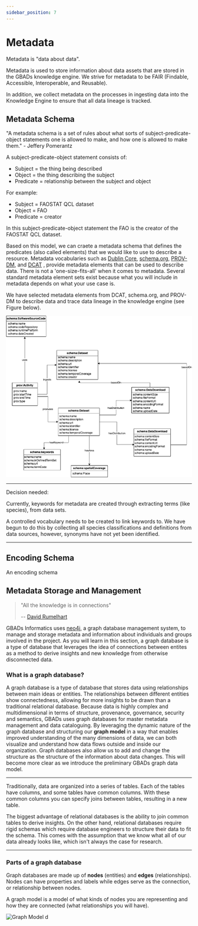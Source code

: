 ```yaml
---
sidebar_position: 7
---
```


# Metadata 

Metadata is "data about data".

Metadata is used to store information about data assets that are stored in the GBADs knowledge engine. We strive for metadata to be FAIR (Findable, Accessible, Interoperable, and Reusable). 

In addition, we collect metadata on the processes in ingesting data into the Knowledge Engine to ensure that all data lineage is tracked. 





<!-- Technical data standards are an important element of the data governance strategy, as they ensure that data are Findable 
and Interoperable and that comparisons and mappings between different data sources can be established.
 
Standards for data, including metadata terms, attributes, structure and standardized naming conventions, enables data to 
be catalogued and insights to be drawn on data assets. For example, standard, well defined naming conventions allow for 
data to be queried. We are able to keep track of what types of data we have and in which areas more data is required. With 
standard vocabularies between data sources, mappings between sources can be created, allowing us to understand the relationship 
between data sources and provide insight on the quality and trustworthiness of these data sources. 
 
Technical data standards exist in each of the following categories: (meta)data structure, (meta)data content (vocabularies) 
and meta(data) format.  -->

## Metadata Schema 

"A metadata schema is a set of rules about what sorts of subject-predicate-object statements one is allowed to make, and how one is allowed to make them." - Jeffery Pomerantz

A subject-predicate-object statement consists of: 
* Subject = the thing being described
* Object = the thing describing the subject
* Predicate = relationship between the subject and object

For example: 
* Subject = FAOSTAT QCL dataset
* Object = FAO 
* Predicate = creator 

In this subject-predicate-object statement the FAO is the creator of the FAOSTAT QCL dataset. 

Based on this model, we can craete a metadata schema that defines the predicates (also called elements) that we would like to use to describe a resource. Metadata vocabularies such as [Dublin Core](https://www.dublincore.org/), [schema.org](https://schema.org/), [PROV-DM](https://www.w3.org/TR/prov-dm/), and [DCAT](https://www.w3.org/TR/vocab-dcat-2/) , provide metadata elements that can be used to describe data. There is not a 'one-size-fits-all' when it comes to metadata. Several standard metadata element sets exist because what you will include in metadata depends on what your use case is. 

We have selected metadata elements from DCAT, schema.org, and PROV-DM to describe data and trace data lineage in the knowledge engine (see Figure below).

![metadataModel](./images/metadataModel.drawio.png)


--- 

Decision needed: 

Currently, keywords for metadata are created through extracting terms (like species), from data sets.

A controlled vocabulary needs to be created to link keywords to. We have begun to do this by collecting all species classifications and definitions from data sources, however, synonyms have not yet been identified. 

---

## Encoding Schema

An encoding schema 

<!-- Metadata Content
----------------

To annotate metadata terms, standard vocabularies are employed (see Appendix D). For example, all dates reported in the metadata are...

Metadata Terms 
--------------

Metadata terms are adapted from the 
- [International System for Agricultural Science and Technology (AGRIS) Application Profile (AP)](http://www.fao.org/3/ae909e/ae909e05.htm#P460_23819)
- [Dublin Core Metadata Initiative (DCMI)](https://dublincore.org/specifications/dublin-core)
- [Agricultural Metadata Element Set (AgMES)](https://fairsharing.org/FAIRsharing.vd694s)
   - This standard has been deprecated although the FAO still cites it.

An index of metadata standards can be found at the [Metadata Standards Catalog](https://rdamsc.bath.ac.uk/scheme-index).

GBADs will further extend and refine terms to fulfill specific needs for the governance and provenance of data collected by or 
handled by the GBADs data portal system. 
  -->
<!-- ## Metadata Structure

Metadata schemas will be stored in the [JSON-LD](https://json-ld.org/) format. JSON-LD is a structured data format that supports the implementation of linked data. Google’s [structured metadata tool](https://search.google.com/structured-data/testing-tool/) is used to test whether the output metadata is valid.

There are 3 main types of metadata, each serving a specific purpose in the lifecycle of the data (Riley, 2017) (Table 1). 

Descriptive metadata includes information about the data source used for finding and understanding a resource. This includes information about the context of the data, including information about provenance, if applicable. Descriptive metadata provides information that will allow for the data to be Findable and Interoperable. 

Administrative metadata includes two subsets of metadata: technical and rights metadata. Riley (2017) describes administrative metadata as metadata that are used for the management of a given data resource. Rights metadata provides information about the licensing and copyright information of a given source while technical metadata provides information about the file type and size of the data. Structural metadata describes the relationships between parts of resources to others. This might include information about how data are arranged or viewed, hierarchical relationships or the sequence of data objects. For the contexts of GBADs, structural metadata is also important in storing information about the Accessibility of private data sources.

Table 1: Types of metadata and definitions. Table adapted from Riley, 2017. 
| Type of Metadata | Definition | Example Properties | Primary Uses |
| --------------- | ---------- | ------------------ | ------------ |
| Descriptive metadata | For finding and understanding a resource; for data quality. | Title, Author, Subject, Genre, Publication Date | Findability, Display, Interoperability |
| - Administrative metadata- Technical metadata - Rights metadata | - For decoding and rendering files - Long term management of files - Intellectual property rights attached to content | Technical: file type, file size, creation date/time Rights: Copyright status, License terms, Rights holder | Interoperability, Digital object management, Preservation |
| Structural metadata | Relationships of parts of resources to one another. | Sequence, Place in hierarchy | Navigation |

Metadata can include different terms depending on the context of the source. Table 2 has a list of all possible terms that metadata 
could include as well as their URIs. When a metadata term is used, the URI of that term must be accounted for in the `@ context` section 
of the JSON-LD script. This allows for the definition of the term to be traced back to a standardized definition. 
 
Each data asset in the system must be at minimum described with the following terms (the first set of terms before the blank line in Table 2): URI, 
accessRights, accrualMethod, contributor, coverage, date, dateSubmitted, description, format, identifier, language, mediator, provenance, spatial, 
temporal, title, type, subjectThesaurus, subjectClassification. 
 
When data are modified by GBADs or are from the output of a model, this must be accredited in the metadata. In these cases, the following 
terms may be used: modified, alternative, replaces, isPartof, isFormat, hasFormat, hasPart, isRequiredBy, isVersionOf, hasVersion, provenance, 
requires. For example, in the scenario that GBADs has acquired a data asset that was changed from one vocabulary to another metadata terms 
isVersionOf, provenance, requires and modified would be used to reflect the changes.  -->

<!-- Table 2: All possible metadata terms and respective URIs. 

```json
{
  "@context": {
    "URI": "",
    "accessRights": "http://purl.org/dc/terms/accessRights",
    "accrualMethod": "http://purl.org/dc/terms/accrualMethod",
    "contributor": "http://purl.org/dc/terms/contributor",
    "coverage": "http://purl.org/dc/terms/coverage",
    "date": "http://purl.org/dc/terms/date",
    "dateSubmitted": "http://purl.org/dc/terms/dateSubmitted",
    "description": "http://purl.org/dc/terms/description",
    "format": "http://purl.org/dc/terms/format",
    "identifier": "http://purl.org/dc/terms/identifier",
    "language": "http://purl.org/dc/terms/language",
    "mediator": "http://purl.org/dc/terms/mediator",
    "provenance": "http://purl.org/dc/terms/provenance",
    "rights": "http://purl.org/dc/terms/rights",
    "spatial": "http://purl.org/dc/terms/spatial",
    "temporal": "http://purl.org/dc/terms/temporal",
    "title": "http://purl.org/dc/terms/title",
    "type": "http://purl.org/dc/terms/type",
"subjectThesaurus": "http://www.fao.org/3/ae909e/ae909e00.htm#TopOfPage#subjectThesaurus",
"subjectClassification": "http://www.fao.org/3/ae909e/ae909e00.htm#TopOfPage#subjectClassification",

    "accrualPeriodicity": "http://purl.org/dc/terms/accrualPeriodicity",
    "accrualPolicy": "http://purl.org/dc/terms/accrualPolicy", 
    "alternative": "http://purl.org/dc/terms/alternative",
    "audience": "http://purl.org/dc/terms/audience",
    "available": "http://purl.org/dc/terms/available",
    "bibliographicCitation": "http://purl.org/dc/terms/bibliographicCitation",
    "conformsTo": "http://purl.org/dc/terms/conformsTo",
    "created": "http://purl.org/dc/terms/created",
    "creator": "http://purl.org/dc/terms/creator",
    "dateAccepted": "http://purl.org/dc/terms/dateAccepted",
    "dateCopyrighted": "http://purl.org/dc/terms/dateCopyrighted",
    "extent": "http://purl.org/dc/terms/extent",
    "hasFormat": "http://purl.org/dc/terms/hasFormat",
    "isFormatOf": "http://purl.org/dc/terms/isFormatOf",
    "hasPart": "http://purl.org/dc/terms/hasPart",
    "isPartOf": "http://purl.org/dc/terms/isPartOf",
    "hasVersion": "http://purl.org/dc/terms/hasVersion",
    "isVersionOf": "http://purl.org/dc/terms/isVersionOf",
    "isReferencedBy": "http://purl.org/dc/terms/isReferencedBy",
    "replaces": "http://purl.org/dc/terms/replaces",
    "isReplacedBy": "http://purl.org/dc/terms/isReplacedBy",
    "requires": "http://purl.org/dc/terms/requires",
    "isRequiredBy": "http://purl.org/dc/terms/isRequiredBy",
    "license": "http://purl.org/dc/terms/license",
    "modified": "http://purl.org/dc/terms/modified",
    "references": "http://purl.org/dc/terms/references",
    "rightsHolder": "http://purl.org/dc/terms/rightsHolder",
    "source": "http://purl.org/dc/terms/source",
    "subject": "http://purl.org/dc/terms/subject",
    "tableOfContents": "http://purl.org/dc/terms/tableOfContents"
  }
``` -->

<!-- Rich metadata with terms describing the process of how the original data was obtained, recorded and collected provides context  -->
<!-- about the data quality and which data sources can be combined with others. Table 3 provides metadata terms that were adapted 
from GATHER guidelines. When a data contributor provides a data source, they will be required to fill out a form to provide 
context about the data provided. The responses on the form will generate the descriptive metadata for that data source. The 
terms that are used to describe data assets will depend on the nature of the data source; for example, not all data sources 
will contain information about disease. 

As more metadata is created, controlled vocabularies will be created or adapted for each term.  -->

<!-- Table 3: Metadata terms and definitions adapted from GATHER guidelines

| Term | Definition |
| :--- | ---------: |
| species | Species classification of organism  |
| disease | If based on reported disease, provide diseases that were included in study |
| inclusionCriteria | Demographic, clinical or geographic inclusion |
| exclusionCriteria | Demographic, clinical, or geographic exclusion |
| dataCollectionMethod | How was data collected? Survey? Field study?  |
| ageRange | Age of study subjects. |
| sex | Provide sex(es) of species included. |
| sampleSize | Sample size |
| measurementMethod | How the outcome of interest was measured. |
| diagnosticCriteria | How the disease was diagnosed.  |
| definedBias | Identify and describe any categories of input data that have potentially important biases. |
| fileFormat | Format of data file (csv, json etc.)  |
| analysisMethod | How the outcome of interest was analyzed - should also provide link to GitHub if applicable  |
| studyDesign | Information about research design. Terms such as cohort study, randomized trial, cost benefit analysis, descriptive study, diagnostic study etc. are expected.  |
| | | -->

## Metadata Storage and Management 

> "All the knowledge is in connections"
>
> -- [David Rumelhart](https://en.wikipedia.org/wiki/David_Rumelhart) 

GBADs Informatics uses [neo4j](https://neo4j.com/), a graph database management system, to manage and storage metadata and information about individuals and groups involved in the project. As you will learn in this section, a graph database is a type of database that leverages the idea of connections between entites as a method to derive insights and new knowledge from otherwise disconnected data.  

### What is a graph database? 

A graph database is a type of database that stores data using relationships between main ideas or entities. The relationships between different entities show connectedness, allowing for more insights to be drawn than a traditional relational database. Because data is highly complex and multidimensional in terms of structure, provenance, governance, security and semantics, GBADs uses graph databases for master metadata management and data cataloguing. By leveraging the dynamic nature of the graph database and structuring our **graph model** in a way that enables improved understanding of the many dimensions of data, we can both visualize and understand how data flows outside and inside our organization. Graph databases also allow us to add and change the structure as the structure of the information about data changes. This will become more clear as we introduce the preliminary GBADs graph data model. 

---
 
Traditionally, data are organized into a series of tables. Each of the tables have columns, and some tables have common columns. With these common columns you can specify joins between tables, resulting in a new table. 

The biggest advantage of relational databases is the ability to join common tables to derive insights. On the other hand, relational databases require rigid schemas which require database engineers to structure their data to fit the schema. This comes with the assumption that we know what all of our data already looks like, which isn't always the case for research.  

---


### Parts of a graph database

Graph databases are made up of **nodes** (entities) and **edges** (relationships). Nodes can have properties and labels while edges serve as the connection, or relationship between nodes. 

A graph model is a model of what kinds of nodes you are representing and how they are connected (what relationships you will have).

![Graph Model](http://gbadske.org/Documentation/DataGovernanceHandbook/_images/20210719_GBADs_GraphModel.png)
  d
<!---## GBADs graph database use cases--->

<!---GBADs uses graph databases for 2 main purposes:
1. Master metadata management
2. Management information system (MIS) --->
